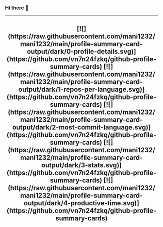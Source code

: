 ### Hi there 👋

<hr>

<h2 align="center">
[![](https://raw.githubusercontent.com/mani1232/mani1232/main/profile-summary-card-output/dark/0-profile-details.svg)](https://github.com/vn7n24fzkq/github-profile-summary-cards)
[![](https://raw.githubusercontent.com/mani1232/mani1232/main/profile-summary-card-output/dark/1-repos-per-language.svg)](https://github.com/vn7n24fzkq/github-profile-summary-cards) [![](https://raw.githubusercontent.com/mani1232/mani1232/main/profile-summary-card-output/dark/2-most-commit-language.svg)](https://github.com/vn7n24fzkq/github-profile-summary-cards)
[![](https://raw.githubusercontent.com/mani1232/mani1232/main/profile-summary-card-output/dark/3-stats.svg)](https://github.com/vn7n24fzkq/github-profile-summary-cards) [![](https://raw.githubusercontent.com/mani1232/mani1232/main/profile-summary-card-output/dark/4-productive-time.svg)](https://github.com/vn7n24fzkq/github-profile-summary-cards)
</h2>

<br>
